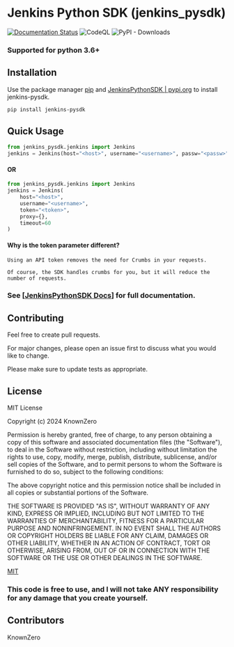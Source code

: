 # Jenkins Python SDK (jenkins_pysdk)

[![Documentation Status](https://readthedocs.org/projects/jenkinspythonsdk/badge/?version=latest)](https://jenkinspythonsdk.readthedocs.io/en/latest/?badge=latest) 
![CodeQL](https://github.com/KnownZero/JenkinsPythonSDK/actions/workflows/github-code-scanning/codeql/badge.svg)
![PyPI - Downloads](https://img.shields.io/pypi/dm/jenkins-pysdk?style=flat&logo=pypi&logoColor=white&label=Downloads&color=blue)


### Supported for python 3.6+


## Installation

Use the package manager [pip](https://pip.pypa.io/en/stable/installation/) and 
[JenkinsPythonSDK | pypi.org](https://pypi.org/project/jenkins-pysdk/) to install jenkins-pysdk.

```bash
pip install jenkins-pysdk
```

## Quick Usage

```python
from jenkins_pysdk.jenkins import Jenkins
jenkins = Jenkins(host="<host>", username="<username>", passw="<passw>")
```
#### OR

```python
from jenkins_pysdk.jenkins import Jenkins
jenkins = Jenkins(
    host="<host>", 
    username="<username>",
    token="<token>",
    proxy={},
    timeout=60
)
```
#### Why is the token parameter different?
```
Using an API token removes the need for Crumbs in your requests. 

Of course, the SDK handles crumbs for you, but it will reduce the number of requests. 
```

### See [[JenkinsPythonSDK Docs](https://jenkinspythonsdk.readthedocs.io/en/latest/index.html)] for full documentation.

## Contributing

Feel free to create pull requests.

For major changes, please open an issue first
to discuss what you would like to change.

Please make sure to update tests as appropriate.

## License

MIT License

Copyright (c) 2024 KnownZero

Permission is hereby granted, free of charge, to any person obtaining a copy
of this software and associated documentation files (the "Software"), to deal
in the Software without restriction, including without limitation the rights
to use, copy, modify, merge, publish, distribute, sublicense, and/or sell
copies of the Software, and to permit persons to whom the Software is
furnished to do so, subject to the following conditions:

The above copyright notice and this permission notice shall be included in all
copies or substantial portions of the Software.

THE SOFTWARE IS PROVIDED "AS IS", WITHOUT WARRANTY OF ANY KIND, EXPRESS OR
IMPLIED, INCLUDING BUT NOT LIMITED TO THE WARRANTIES OF MERCHANTABILITY,
FITNESS FOR A PARTICULAR PURPOSE AND NONINFRINGEMENT. IN NO EVENT SHALL THE
AUTHORS OR COPYRIGHT HOLDERS BE LIABLE FOR ANY CLAIM, DAMAGES OR OTHER
LIABILITY, WHETHER IN AN ACTION OF CONTRACT, TORT OR OTHERWISE, ARISING FROM,
OUT OF OR IN CONNECTION WITH THE SOFTWARE OR THE USE OR OTHER DEALINGS IN THE
SOFTWARE.

[MIT](https://choosealicense.com/licenses/mit/)

### This code is free to use, and I will not take ANY responsibility for any damage that you create yourself.

## Contributors
KnownZero

